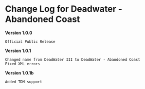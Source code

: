 Change Log for Deadwater - Abandoned Coast
===

**Version 1.0.0**
```
Official Public Release
```

**Version 1.0.1**
```
Changed name from DeadWater III to DeadWater - Abandoned Coast
Fixed XML errors
```

**Version 1.0.1b**
```
Added TDM support
```

